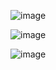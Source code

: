 ![image](https://github.com/user-attachments/assets/250911a2-b374-4218-8a3f-c3fb06fd97f2)

![image](https://github.com/user-attachments/assets/9a78f304-85eb-4217-b28b-d5e093bd051e)

![image](https://github.com/user-attachments/assets/352531c1-c446-44a2-a8c5-ea539635872f)
